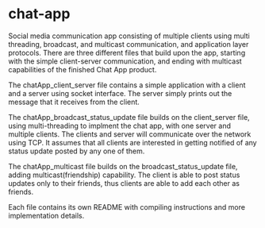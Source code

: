 # chat-app
Social media communication app consisting of multiple clients using multi threading, broadcast, and multicast communication, and application layer protocols. There are three different files that build upon the app, starting with the simple client-server communication, and ending with multicast capabilities of the finished Chat App product.

The chatApp_client_server file contains a simple application with a client and a server using socket interface. The server simply prints out the message that it receives from the client.

The chatApp_broadcast_status_update file builds on the client_server file, using multi-threading to implment the chat app, with one server and multiple clients. The clients and server will communicate over the network using TCP. It assumes that all clients are interested in getting notified of any status update posted by any one of them.

The chatApp_multicast file builds on the broadcast_status_update file, adding multicast(friendship) capability. The client is able to post status updates only to their friends, thus clients are able to add each other as friends.

Each file contains its own README with compiling instructions and more implementation details.
